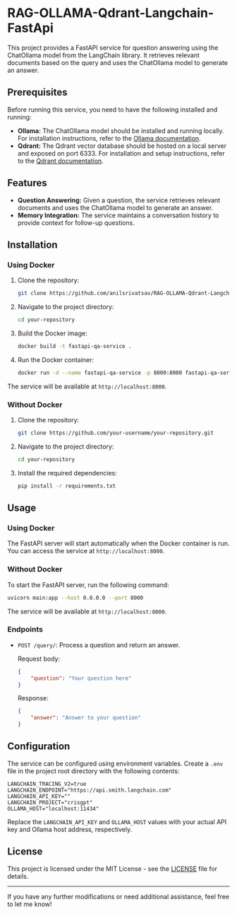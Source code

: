 # RAG-OLLAMA-Qdrant-Langchain-FastApi


This project provides a FastAPI service for question answering using the ChatOllama model from the LangChain library. It retrieves relevant documents based on the query and uses the ChatOllama model to generate an answer.

## Prerequisites

Before running this service, you need to have the following installed and running:

- **Ollama:** The ChatOllama model should be installed and running locally. For installation instructions, refer to the [Ollama documentation](https://github.com/langchain/ollama).
- **Qdrant:** The Qdrant vector database should be hosted on a local server and exposed on port 6333. For installation and setup instructions, refer to the [Qdrant documentation](https://github.com/qdrant/qdrant).

## Features

- **Question Answering:** Given a question, the service retrieves relevant documents and uses the ChatOllama model to generate an answer.
- **Memory Integration:** The service maintains a conversation history to provide context for follow-up questions.

## Installation

### Using Docker

1. Clone the repository:
   ```bash
   git clone https://github.com/anilsrivatsav/RAG-OLLAMA-Qdrant-Langchain-FastApi.git
   ```
2. Navigate to the project directory:
   ```bash
   cd your-repository
   ```
3. Build the Docker image:
   ```bash
   docker build -t fastapi-qa-service .
   ```
4. Run the Docker container:
   ```bash
   docker run -d --name fastapi-qa-service -p 8000:8000 fastapi-qa-service
   ```

The service will be available at `http://localhost:8000`.

### Without Docker

1. Clone the repository:
   ```bash
   git clone https://github.com/your-username/your-repository.git
   ```
2. Navigate to the project directory:
   ```bash
   cd your-repository
   ```
3. Install the required dependencies:
   ```bash
   pip install -r requirements.txt
   ```

## Usage

### Using Docker

The FastAPI server will start automatically when the Docker container is run. You can access the service at `http://localhost:8000`.

### Without Docker

To start the FastAPI server, run the following command:

```bash
uvicorn main:app --host 0.0.0.0 --port 8000
```

The service will be available at `http://localhost:8000`.

### Endpoints

- `POST /query/`: Process a question and return an answer.

  Request body:
  ```json
  {
      "question": "Your question here"
  }
  ```

  Response:
  ```json
  {
      "answer": "Answer to your question"
  }
  ```

## Configuration

The service can be configured using environment variables. Create a `.env` file in the project root directory with the following contents:

```
LANGCHAIN_TRACING_V2=true
LANGCHAIN_ENDPOINT="https://api.smith.langchain.com"
LANGCHAIN_API_KEY=""
LANGCHAIN_PROJECT="crisgpt"
OLLAMA_HOST="localhost:11434"
```

Replace the `LANGCHAIN_API_KEY` and `OLLAMA_HOST` values with your actual API key and Ollama host address, respectively.

## License

This project is licensed under the MIT License - see the [LICENSE](LICENSE) file for details.

---

If you have any further modifications or need additional assistance, feel free to let me know!